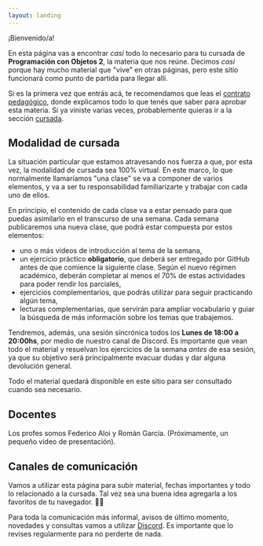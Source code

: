 ```yaml
---
layout: landing
---
```


¡Bienvenido/a!

En esta página vas a encontrar _casi_ todo lo necesario para tu cursada de **Programación con Objetos 2**, la materia que nos reúne. Decimos _casi_ porque hay mucho material que "vive" en otras páginas, pero este sitio funcionará como punto de partida para llegar allí.

Si es la primera vez que entrás acá, te recomendamos que leas el [contrato pedagógico](/contrato-pedagogico), donde explicamos todo lo que tenés que saber para aprobar esta materia. Si ya viniste varias veces, probablemente quieras ir a la sección [cursada](/cursada).

## Modalidad de cursada

La situación particular que estamos atravesando nos fuerza a que, por esta vez, la modalidad de cursada sea 100% virtual. En este marco, lo que normalmente llamaríamos "una clase" se va a componer de varios elementos, y va a ser tu responsabilidad familiarizarte y trabajar con cada uno de ellos.

En principio, el contenido de cada clase va a estar pensado para que puedas asimilarlo en el transcurso de una semana. Cada semana publicaremos una nueva clase, que podrá estar compuesta por estos elementos:

* uno o más videos de introducción al tema de la semana,
* un ejercicio práctico **obligatorio**, que deberá ser entregado por GitHub antes de que comience la siguiente clase. Según el nuevo régimen académico, deberán completar al menos el 70% de estas actividades para poder rendir los parciales, 
* ejercicios complementarios, que podrás utilizar para seguir practicando algún tema,
* lecturas complementarias, que servirán para ampliar vocabulario y guiar la búsqueda de más información sobre los temas que trabajemos.

Tendremos, además, una sesión sincrónica todos los **Lunes de 18:00 a 20:00hs**, por medio de nuestro canal de Discord. Es importante que vean todo el material y resuelvan los ejercicios de la semana _antes_ de esa sesión, ya que su objetivo será principalmente evacuar dudas y dar alguna devolución general.

Todo el material quedará disponible en este sitio para ser consultado cuando sea necesario.

## Docentes

Los profes somos Federico Aloi y Román García. (Próximamente, un pequeño video de presentación).

## Canales de comunicación

Vamos a utilizar esta página para subir material, fechas importantes y todo lo relacionado a la cursada. Tal vez sea una buena idea agregarla a los favoritos de tu navegador. :link::globe_with_meridians:

Para toda la comunicación más informal, avisos de último momento, novedades y consultas vamos a utilizar [Discord](https://discord.gg/n4g5wH5). Es importante que lo revises regularmente para no perderte de nada.
